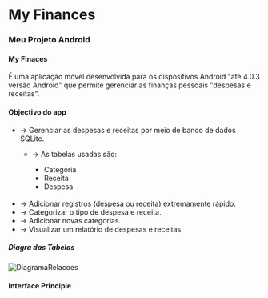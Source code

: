 <h1>My Finances</h1>
<h3>Meu Projeto Android</h3>
<h4>My Finaces</h4><p>É uma aplicação móvel desenvolvida para os dispositivos Android "até 4.0.3 versão Android" que permite gerenciar as finanças pessoais "despesas e receitas".</p>
<h4>Objectivo do app</h4>
<ul>
<li>-> Gerenciar as despesas e receitas por meio de banco de dados SQLite.</li>
  <ul>
    <li>-> As tabelas usadas são:</li>
    <ul>
      <li>Categoria</li>
      <li>Receita</li>
      <li>Despesa</li>
    </ul>
  </ul>
  <br>
<li>-> Adicionar registros (despesa ou receita) extremamente rápido.</li>
<li>-> Categorizar o tipo de despesa e receita.</li>
<li>-> Adicionar novas categorias.</li>
<li>-> Visualizar um relatório de despesas e receitas.</li>
</ul>
<h5>Diagra das Tabelas</h5>

![DiagramaRelacoes](https://user-images.githubusercontent.com/48354097/58759682-0f181a00-8526-11e9-9a81-551341af6faf.JPG)

<h4>Interface Principle</h4>

